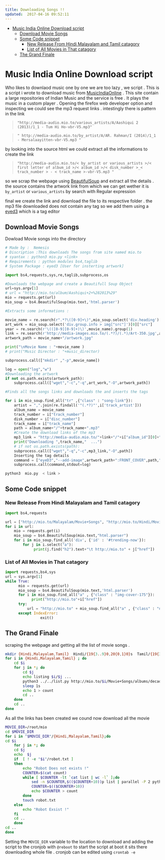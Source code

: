 ```yaml
---
title: Downloading Songs !! 
updated:  2017-04-16 09:52:11
---
```




- [Music India Online Download script](#org472faeb)
  - [Download Movie Songs](#org23bcbee)
  - [Some Code snippet](#orgbe94cc3)
    - [New Release From Hindi Malayalam and Tamil catagory](#orgf6968b7)
    - [List of All Movies in That catagory](#org5805882)
  - [The Grand Finale](#orgd5158c7)


<a id="org472faeb"></a>

# Music India Online Download script

Who likes to downlaod music one by one we are too lazy , we script . This is a script i wrote to download music from [MusicIndiaOnline](http://mio.to/) . This site contain a large repositories of Indian Music and the service is free . It plays the music in a custom player . Opening the firefox web developer option and inspecting we could see the mp3 request links . intestingly there is pattern in the link

> `"http://media-audio.mio.to/various_artists/A/Aashiqui 2 (2013)/1_1 - Tum Hi Ho-vbr-V5.mp3"`

> `" http://media-audio.mio.to/by_artist/A/AR. Rahman/I (2014)/1_1 - Mersalaayitten-vbr-V5.mp3 "`

by looking into the source html we could extract all the informations to create the link

> `"http://media-audio.mio.to/< by_artist or various_artists >/< first letter of album_id >/< album_id >/< disk_number >_< track_number > - < track_name >-vbr-V5.mp3 "`

so we scrap the webpage using [BeautifulSoup](https://www.crummy.com/software/BeautifulSoup/bs4/doc/) and extract all the details . the source contains the artwork link from which we can get wether it is `by_artist` or `various_artists` by search with Regular expression

final we create the link and download the file to its respective folder . the mp3 file downloaded does not contain any tag so we add them using a [eyed3](http://eyed3.nicfit.net/) which is a tag editor


<a id="org23bcbee"></a>

## Download Movie Songs

Dowload Movie songs into the directory

```python
# Made by :  Nemesis
# Discription :This downloads The songs from site named mio.to
# syantax : python3 mio.py <link>
# Requirements : python modules bs4,taglib
# System Package : eyed3 [User for insterting artwork]

import bs4,requests,sys,re,taglib,subprocess,os

#Downloads the webpage and create a Beautifull Soup Object
url=sys.argv[1]
# url = "http://mio.to/album/Aashiqui+2+%282013%29"
mio = requests.get(url)
mio_soup = bs4.BeautifulSoup(mio.text,'html.parser')

#Extracts some informations :

movie_name = re.search(r".*?\([0-9]+\)",mio_soup.select('div.heading')[0].text).group(0)
art_work = mio_soup.select('div.group.info > img["src"]')[0]["src"]
year = re.search(r'\(([0-9][0-9]+)\)',movie_name).group(1)
link = re.search(r'http://media-images.mio.to/(.*?)/(.*)/Art-350.jpg',art_work).group(1)
artwork_path = movie_name+"/artwork.jpg"

print("\nMovie Name : "+movie_name )
# print("Music Director : "+music_director)

subprocess.call(["mkdir" ,"-p",movie_name])

log = open("log","w")
#Downloading the artwork
if not os.path.exists(artwork_path):
    subprocess.call(["wget","-c","-q",art_work,"-O",artwork_path])

#Finds all the songs links and downloads the and inserts the tags

for i in mio_soup.find_all("tr" ,{"class" : "song-link"}):
    artist = ",".join(re.findall('"(.*?)"',i['track_artist']))
    album_name = movie_name
    track_number = i["track_number"]
    disk_number = i["disc_number"]
    track_name = i["track_name"]
    path = album_name+"/"+track_name+".mp3"
    #Create the download links of the mp3
    mp3_link = "http://media-audio.mio.to/"+link+"/"+i["album_id"][0]+"/"+i["album_id"]+"/"+disk_number+"_"+track_number+" - "+track_name+"-vbr-V5.mp3"
    print("Downloading ",track_name,"  ...")
    # if not os.path.exists(path):
    subprocess.call(["wget","-q","-c",mp3_link,"-O",path])
    Inserting the tag details
    command = ["eyeD3","--add-image",artwork_path+":FRONT_COVER",path,"-a",artist,"-A",album_name,"-t",track_name,"-n",track_number,"-Y",year]
    subprocess.call(command,stdout=log)
```

```sh
python3  mio.py  < link >
```


<a id="orgbe94cc3"></a>

## Some Code snippet


<a id="orgf6968b7"></a>

### New Release From Hindi Malayalam and Tamil catagory

```python
import bs4,requests

url = ["http://mio.to/Malayalam/Movie+Songs", "http://mio.to/Hindi/Movie+Songs","http://mio.to/Tamil/Movie+Songs"]
for i in url:
    mio = requests.get(i)
    mio_soup = bs4.BeautifulSoup(mio.text,"html.parser")
    for i in mio_soup.find_all('div', {'id' : '#trending-now'}):
        for j in i.select("a"):
             print(j.find("h2").text+"\t http://mio.to" + j["href"])
```


<a id="org5805882"></a>

### List of All Movies in That catagory

```python
import requests,bs4,sys
url = sys.argv[1]
while True:
      mio = requests.get(url)
      mio_soup = bs4.BeautifulSoup(mio.text,'html.parser')
      for i in mio_soup.find_all("a" , {"class" : "img-cover-175"}):
            print("http://mio.to"+i["href"])
      try:
          url = "http://mio.to" + mio_soup.find_all("a" , {"class" : "next-page"})[0]["href"]
      except IndexError:
                exit()
```


<a id="orgd5158c7"></a>

## The Grand Finale

scraping the webpage and getting all the list of movie songs .

```sh
mkdir {Hindi,Malayalam,Tamil}  Hindi/{19{3..9}0,20{0,1}0}s  Tamil/{19{3..9}0,20{0,1}0}s  Malayalam/{19{5..9}0,20{0,1}0}s
for i in {Hindi,Malayalam,Tamil} ; do
    cd $i
    for j in *; do
        cd $j
        echo listing $i/$j ...
        python3 ../../list.py http://mio.to/$i/Movie+Songs/albums/decade/`echo $j | sed -r 's/([0-9]+)s/\1/'` >> list 
        sleep 1s
        echo 1 > count
        cd ..
    done
    cd ..
done
```

As all the links has been created we cound now download all the movie

```sh
MOVIE_DIR=/root/mio
cd $MOVIE_DIR
for i in "$MOVIE_DIR"/{Hindi,Malayalam,Tamil};do
cd $i
    for j in *; do
    cd $j
    echo  $j
    if  [ ! -e "$i"/robot.txt ]
    then
        echo "Robot Does not exists !"
        COUNTER=$(cat count)
        while [ $COUNTER -lt `cat list | wc -l` ];do
            sed -n $COUNTER,$(($COUNTER+10))p list | parallel -P 2 python3 ../../mio.py  >> log 2>&1
            COUNTER=$(($COUNTER+10))
            echo $COUNTER > count
        done
        touch robot.txt
    else
        echo "Robot Exsist !"
    fi
    cd ..
    done
cd ..
done
```

Setting the `MOVIE_DIR` variable to the location to download and adding the script to the cronjob with `@reboot` to start the script at boot it sits there downloading whole file . cronjob can be edited using `crontab -e`
